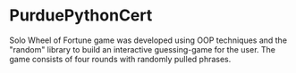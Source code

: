 # PurduePythonCert
Solo Wheel of Fortune game was developed using OOP techniques and the "random" library to build an interactive guessing-game for the user. 
The game consists of four rounds with randomly pulled phrases. 
 
